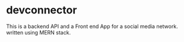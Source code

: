 # devconnector

This is a backend API and a Front end App for a social media network. written using MERN stack.
